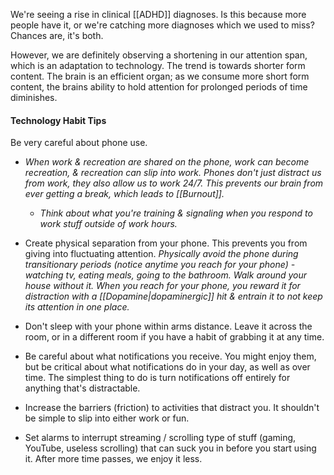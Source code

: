 We're seeing a rise in clinical [[ADHD]] diagnoses. Is this because more people have it, or we're catching more diagnoses which we used to miss? Chances are, it's both.

However, we are definitely observing a shortening in our attention span, which is an adaptation to technology. The trend is towards shorter form content. The brain is an efficient organ; as we consume more short form content, the brains ability to hold attention for prolonged periods of time diminishes.

#### Technology Habit Tips
Be very careful about phone use.
- *When work & recreation are shared on the phone, work can become recreation, & recreation can slip into work. Phones don't just distract us from work, they also allow us to work 24/7. This prevents our brain from ever getting a break, which leads to [[Burnout]].*
	- *Think about what you're training & signaling when you respond to work stuff outside of work hours.*

- Create physical separation from your phone. This prevents you from giving into fluctuating attention.
	*Physically avoid the phone during transitionary periods (notice anytime you reach for your phone) - watching tv, eating meals, going to the bathroom. Walk around your house without it.*
	*When you reach for your phone, you reward it for distraction with a [[Dopamine|dopaminergic]] hit & entrain it to not keep its attention in one place.*
- Don't sleep with your phone within arms distance. Leave it across the room, or in a different room if you have a habit of grabbing it at any time.
- Be careful about what notifications you receive. You might enjoy them, but be critical about what notifications do in your day, as well as over time. The simplest thing to do is turn notifications off entirely for anything that's distractable.
- Increase the barriers (friction) to activities that distract you. It shouldn't be simple to slip into either work or fun.
- Set alarms to interrupt streaming / scrolling type of stuff (gaming, YouTube, useless scrolling) that can suck you in before you start using it. After more time passes, we enjoy it less.